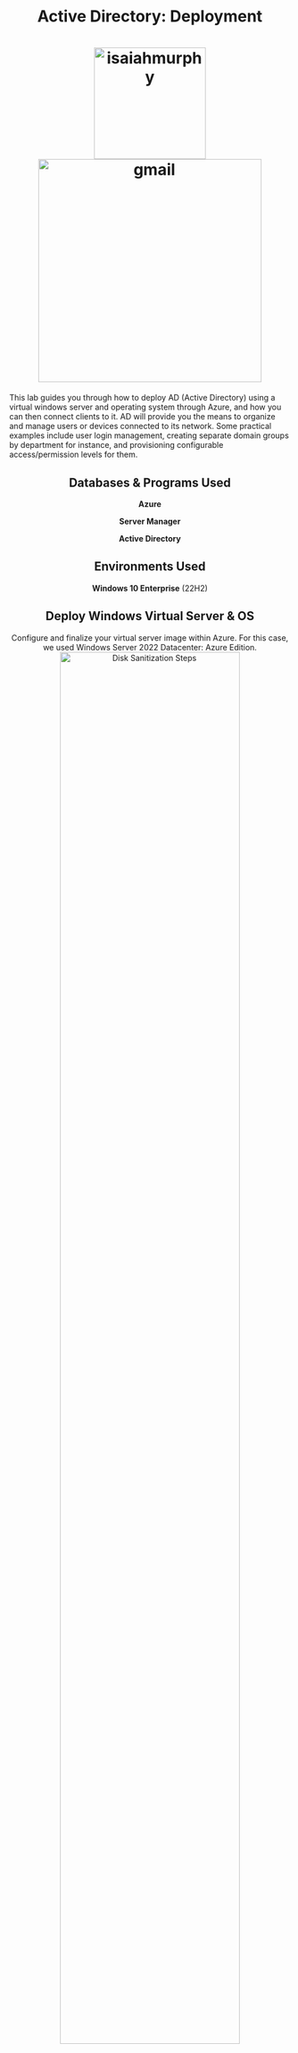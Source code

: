 <h1 align="center">Active Directory: Deployment</h1>

<h1 align="center" a href="https://upload.wikimedia.org/wikipedia/commons/f/fa/Microsoft_Azure.svg" target="blank"><img align="middle" src="https://upload.wikimedia.org/wikipedia/commons/f/fa/Microsoft_Azure.svg" alt="isaiahmurphy" height="200" width="200" /></a>
<a href="https://github.com/user-attachments/assets/58f5815e-7a62-46cb-8aa6-e12bb01f6ccc" target="blank"><img align="middle" src="https://github.com/user-attachments/assets/58f5815e-7a62-46cb-8aa6-e12bb01f6ccc" alt="gmail" height="400" width="400" /></a>
</h1>

This lab guides you through how to deploy AD (Active Directory) using a virtual windows server and operating system through Azure, and how you can then connect clients to it. AD will provide you the means to organize and manage users or devices connected to its network. Some practical examples include user login management, creating separate domain groups by department for instance, and provisioning configurable access/permission levels for them.
<br/>


<h2 align="center">Databases & Programs Used</h2>
<p align="center">
<b>Azure</b>
 <p align="center">
<b>Server Manager</b>
<p align="center">
<b>Active Directory</b>

<h2 align="center">Environments Used </h2>
<p align="center">
<b>Windows 10 Enterprise</b> (22H2)

<h2 align="center">Deploy Windows Virtual Server & OS</h2>

<p align="center">
Configure and finalize your virtual server image within Azure. For this case, we used Windows Server 2022 Datacenter: Azure Edition.<br/>
<img src="https://github.com/user-attachments/assets/1fd262c5-8051-4d2a-ae37-1754bcad15cd" height="80%" width="80%" alt="Disk Sanitization Steps"/>
<br />
<br />
 
<p align="center"><i>
Note: Be sure to direct your Windows OS VM to the same virtual network as your server VM!</i><br/>
<img src="https://github.com/user-attachments/assets/dca4db4a-c69c-4e04-b480-5ade8ce31e4a" height="80%" width="80%" alt="Disk Sanitization Steps"/>
<br />
<br />

<p align="center"> Configure and finalize your virtual OS. 

<p align="center"><i>(Notice no virtual network was created here, since we're using the one created by the virtual server and don't need another.)</i><br/>
<img src="https://github.com/user-attachments/assets/9bcf9d71-3213-4556-a14e-62121b533727" height="80%" width="80%" alt="Disk Sanitization Steps"/>
<br />
<br />
 
<h2 align="center">Installing Active Directory</h2>
<p align="center"> Install ADDS (Active Directory Domain Services) in Server Manager from your virtual server.<br/>
<img src="https://github.com/user-attachments/assets/e8ca9648-a0f2-412e-92a3-d8d513c28be4" height="80%" width="80%" alt="Disk Sanitization Steps"/>
<br />
<br />

<h2 align="center">Installing the domain server</h2>
<p align="center">
 Click on the flag icon in the top right and promote the server to a domain controller. <br/>
<img src="https://github.com/user-attachments/assets/488d036b-2df8-4bc6-836e-4e58f6f7fc7d" height="80%" width="80%" alt="Disk Sanitization Steps"/>
<br />
<br />

<p align="center"> Create or specify domain name. For this lab, we added a new forest. Click through the following fields and finalize the controller installation!<br/>
<img src="https://github.com/user-attachments/assets/64b6f2fb-390e-4969-8b5d-5200f4ad9fac" height="80%" width="80%" alt="Disk Sanitization Steps"/>
<br />
<br />

<p align="center"> Launch Active Directory to confirm proper installation.<br/>
<p align="center">
 <i>(We optionally created folders (Organizational Units) to organize clients, administrators, or groups.)</i>
<img src="https://github.com/user-attachments/assets/76f4ec07-4828-4e1f-b4ce-3432b867314e" height="80%" width="80%" alt="Disk Sanitization Steps"/>
<br />
<br />

<p align="center"> Switch to virtual Windows OS client and make it a member of your newly created forest domain.
 
 <p align="center"> <i>Right click Windows icon > System > Computer Name > Change > Member Of, Domain:</i>
 <br/>
<img src="https://github.com/user-attachments/assets/1ad058bf-e16c-4128-8c36-c7dac316ec45" height="80%" width="80%" alt="Disk Sanitization Steps"/>
</p>

<p align="center"> Return to virtual server client, launch Active Directory, confirm your added member client exists within the database.<br/>
<img src="https://github.com/user-attachments/assets/14b67382-c8bf-45a3-8d8c-23c1c6ec15b9" height="80%" width="80%" alt="Disk Sanitization Steps"/>
<br />
<br />

<!--
 ```diff
- text in red
+ text in green
! text in orange
# text in gray
@@ text in purple (and bold)@@
```
--!>
